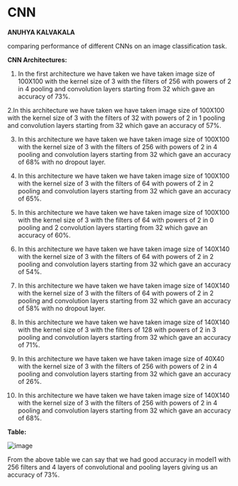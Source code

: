 # CNN

**ANUHYA KALVAKALA**

comparing performance of different CNNs on an image classification task.


**CNN Architectures:**

1.	In the first architecture we have taken we have taken image size of 100X100 with the kernel size of 3 with the filters of 256 with powers of 2 in 4 pooling and convolution layers starting from 32 which gave an accuracy of 73%.
	
2.In this architecture we have taken we have taken image size of 100X100 with the kernel size of 3 with the filters of 32 with powers of 2 in 1 pooling and convolution layers starting from 32 which gave an accuracy of 57%.
	
3.	In this architecture we have taken we have taken image size of 100X100 with the kernel size of 3 with the filters of 256 with powers of 2 in 4 pooling and convolution layers starting from 32 which gave an accuracy of 68% with no dropout layer.
	
4.	In this architecture we have taken we have taken image size of 100X100 with the kernel size of 3 with the filters of 64 with powers of 2 in 2 pooling and convolution layers starting from 32 which gave an accuracy of 65%.
	
5.	In this architecture we have taken we have taken image size of 100X100 with the kernel size of 3 with the filters of 64 with powers of 2 in 0 pooling and 2 convolution layers starting from 32 which gave an accuracy of 60%.
	
6.	In this architecture we have taken we have taken image size of 140X140 with the kernel size of 3 with the filters of 64 with powers of 2 in 2 pooling and convolution layers starting from 32 which gave an accuracy of 54%.
	
7.	In this architecture we have taken we have taken image size of 140X140 with the kernel size of 3 with the filters of 64 with powers of 2 in 2 pooling and convolution layers starting from 32 which gave an accuracy of 58% with no dropout layer.
	
8.	In this architecture we have taken we have taken image size of 140X140 with the kernel size of 3 with the filters of 128 with powers of 2 in 3 pooling and convolution layers starting from 32 which gave an accuracy of 71%.
	
9.	In this architecture we have taken we have taken image size of 40X40 with the kernel size of 3 with the filters of 256 with powers of 2 in 4 pooling and convolution layers starting from 32 which gave an accuracy of 26%.

10.	In this architecture we have taken we have taken image size of 140X140 with the kernel size of 3 with the filters of 256 with powers of 2 in 4 pooling and convolution layers starting from 32 which gave an accuracy of 68%.


**Table:**
		

![image](https://user-images.githubusercontent.com/96926526/170380606-283da798-b044-4674-a75d-d785302a1d7b.png)



From the above table we can say that we had good accuracy  in model1 with 256 filters and 4 layers of convolutional and pooling layers giving us an accuracy of 73%.


 

